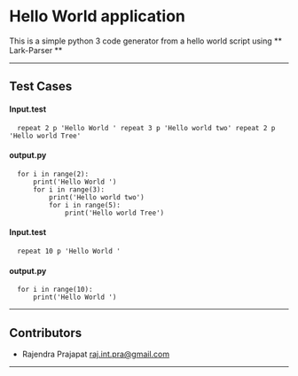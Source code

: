 # Hello World application

This is a simple python 3 code generator from a hello world script using ** Lark-Parser **

---

## Test Cases

#### Input.test
```
  repeat 2 p 'Hello World ' repeat 3 p 'Hello world two' repeat 2 p 'Hello world Tree'

```

#### output.py
```
  for i in range(2):
      print('Hello World ')
      for i in range(3):
          print('Hello world two')
          for i in range(5):
              print('Hello world Tree')

```

#### Input.test
```
  repeat 10 p 'Hello World '

```
#### output.py
```
  for i in range(10):
      print('Hello World ')

```
---

## Contributors
- Rajendra Prajapat <raj.int.pra@gmail.com>
---
